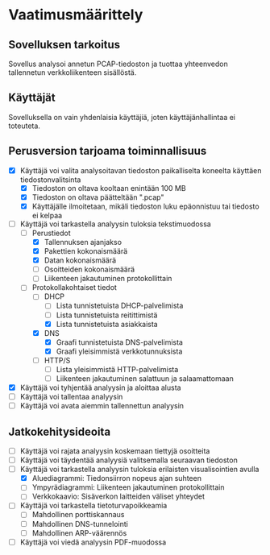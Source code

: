 # Vaatimusmäärittely
## Sovelluksen tarkoitus
Sovellus analysoi annetun PCAP-tiedoston ja tuottaa yhteenvedon tallennetun verkkoliikenteen sisällöstä.
## Käyttäjät
Sovelluksella on vain yhdenlaisia käyttäjiä, joten käyttäjänhallintaa ei toteuteta.
## Perusversion tarjoama toiminnallisuus
- [x] Käyttäjä voi valita analysoitavan tiedoston paikalliselta koneelta käyttäen tiedostonvalitsinta
    - [x] Tiedoston on oltava kooltaan enintään 100 MB
    - [x] Tiedoston on oltava päätteltään ".pcap"
    - [x] Käyttäjälle ilmoitetaan, mikäli tiedoston luku epäonnistuu tai tiedosto ei kelpaa
- [ ] Käyttäjä voi tarkastella analyysin tuloksia tekstimuodossa
    - [ ] Perustiedot
        - [x] Tallennuksen ajanjakso
        - [x] Pakettien kokonaismäärä
        - [x] Datan kokonaismäärä
        - [ ] Osoitteiden kokonaismäärä
        - [ ] Liikenteen jakautuminen protokollittain
    - [ ] Protokollakohtaiset tiedot
        - [ ] DHCP
            - [ ] Lista tunnistetuista DHCP-palvelimista
            - [ ] Lista tunnistetuista reitittimistä
            - [x] Lista tunnistetuista asiakkaista
        - [x] DNS
            - [x] Graafi tunnistetuista DNS-palvelimista
            - [x] Graafi yleisimmistä verkkotunnuksista
        - [ ] HTTP/S
            - [ ] Lista yleisimmistä HTTP-palvelimista
            - [ ] Liikenteen jakautuminen salattuun ja salaamattomaan
- [x] Käyttäjä voi tyhjentää analyysin ja aloittaa alusta
- [ ] Käyttäjä voi tallentaa analyysin
- [ ] Käyttäjä voi avata aiemmin tallennettun analyysin
## Jatkokehitysideoita
- [ ] Käyttäjä voi rajata analyysin koskemaan tiettyjä osoitteita
- [ ] Käyttäjä voi täydentää analyysiä valitsemalla seuraavan tiedoston
- [ ] Käyttäjä voi tarkastella analyysin tuloksia erilaisten visualisointien avulla
    - [x] Aluediagrammi: Tiedonsiirron nopeus ajan suhteen
    - [ ] Ympyrädiagrammi: Liikenteen jakautuminen protokollittain
    - [ ] Verkkokaavio: Sisäverkon laitteiden väliset yhteydet
- [ ] Käyttäjä voi tarkastella tietoturvapoikkeamia
    - [ ] Mahdollinen porttiskannaus
    - [ ] Mahdollinen DNS-tunnelointi
    - [ ] Mahdollinen ARP-väärennös
- [ ] Käyttäjä voi viedä analyysin PDF-muodossa
